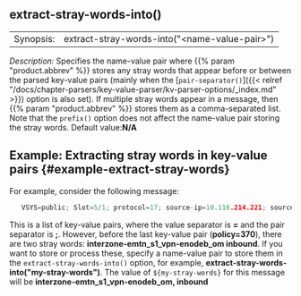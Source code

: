 ---
---
<!-- DISCLAIMER: This file is based on the syslog-ng Open Source Edition documentation https://github.com/balabit/syslog-ng-ose-guides/commit/2f4a52ee61d1ea9ad27cb4f3168b95408fddfdf2 and is used under the terms of The syslog-ng Open Source Edition Documentation License. The file has been modified by Axoflow. -->

## extract-stray-words-into()

|           |                                                 |
| --------- | ----------------------------------------------- |
| Synopsis: | extract-stray-words-into("\<name-value-pair\>") |

*Description:* Specifies the name-value pair where {{% param "product.abbrev" %}} stores any stray words that appear before or between the parsed key-value pairs (mainly when the [`pair-separator()`]({{< relref "/docs/chapter-parsers/key-value-parser/kv-parser-options/_index.md" >}}) option is also set). If multiple stray words appear in a message, then {{% param "product.abbrev" %}} stores them as a comma-separated list. Note that the `prefix()` option does not affect the name-value pair storing the stray words. Default value:**N/A**


## Example: Extracting stray words in key-value pairs {#example-extract-stray-words}

For example, consider the following message:

```c
   VSYS=public; Slot=5/1; protocol=17; source-ip=10.116.214.221; source-port=50989; destination-ip=172.16.236.16; destination-port=162;time=2016/02/18 16:00:07; interzone-emtn_s1_vpn-enodeb_om; inbound; policy=370;

```

This is a list of key-value pairs, where the value separator is **=** and the pair separator is **;**. However, before the last key-value pair (**policy=370**), there are two stray words: **interzone-emtn_s1_vpn-enodeb_om inbound**. If you want to store or process these, specify a name-value pair to store them in the `extract-stray-words-into()` option, for example, **extract-stray-words-into("my-stray-words")**. The value of `${my-stray-words}` for this message will be **interzone-emtn_s1_vpn-enodeb_om, inbound**


